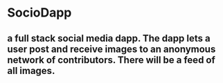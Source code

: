 # SocioDapp

## a full stack social media dapp. The dapp lets a user post and receive images to an anonymous network of contributors. There will be a feed of all images. 
